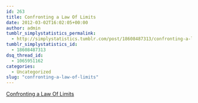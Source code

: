 ```yaml
---
id: 263
title: Confronting a Law Of Limits
date: 2012-03-02T16:02:05+00:00
author: admin
tumblr_simplystatistics_permalink:
  - http://simplystatistics.tumblr.com/post/18608487313/confronting-a-law-of-limits
tumblr_simplystatistics_id:
  - 18608487313
dsq_thread_id:
  - 1065951162
categories:
  - Uncategorized
slug: "confronting-a-law-of-limits"
---
```

[Confronting a Law Of Limits](http://www.nytimes.com/2012/02/25/business/apple-confronts-the-law-of-large-numbers-common-sense.html)
